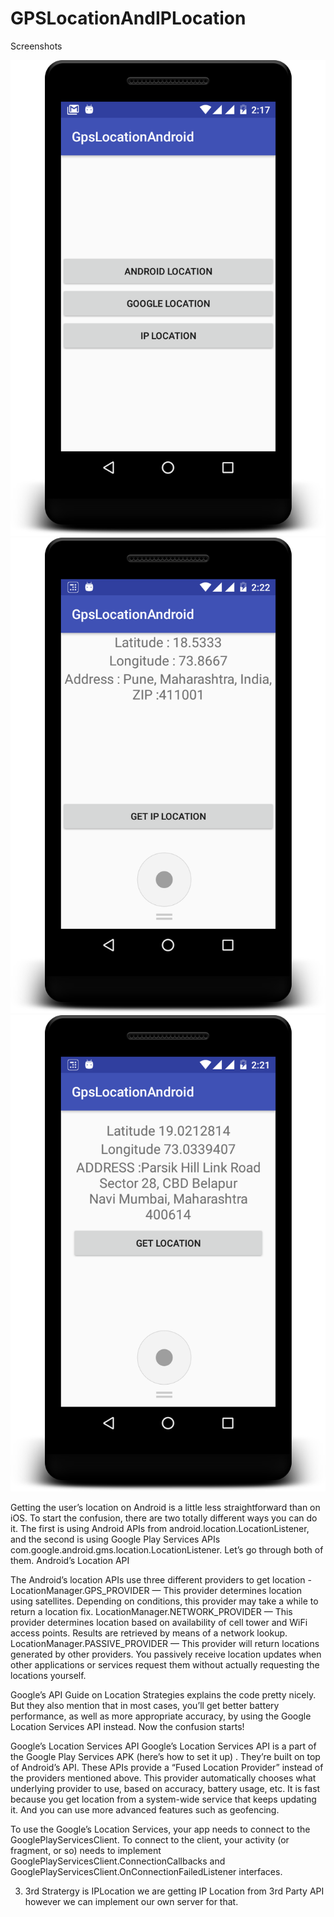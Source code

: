 # GPSLocationAndIPLocation

Screenshots 

<img src ="/sample1.png"/> 

<img src ="/sample2.png"/>

<img src ="/sample3.png"/>


Getting the user’s location on Android is a little less straightforward than on iOS. To start the confusion, there are two totally different ways you can do it. The first is using Android APIs from android.location.LocationListener, and the second is using Google Play Services APIs com.google.android.gms.location.LocationListener. Let’s go through both of them.
Android’s Location API

The Android’s location APIs use three different providers to get location -
LocationManager.GPS_PROVIDER — This provider determines location using satellites. Depending on conditions, this provider may take a while to return a location fix.
LocationManager.NETWORK_PROVIDER — This provider determines location based on availability of cell tower and WiFi access points. Results are retrieved by means of a network lookup.
LocationManager.PASSIVE_PROVIDER — This provider will return locations generated by other providers. You passively receive location updates when other applications or services request them without actually requesting the locations yourself.

Google’s API Guide on Location Strategies explains the code pretty nicely. But they also mention that in most cases, you’ll get better battery performance, as well as more appropriate accuracy, by using the Google Location Services API instead. Now the confusion starts!

Google’s Location Services API
Google’s Location Services API is a part of the Google Play Services APK (here’s how to set it up) . They’re built on top of Android’s API. These APIs provide a “Fused Location Provider” instead of the providers mentioned above. This provider automatically chooses what underlying provider to use, based on accuracy, battery usage, etc. It is fast because you get location from a system-wide service that keeps updating it. And you can use more advanced features such as geofencing.

To use the Google’s Location Services, your app needs to connect to the GooglePlayServicesClient. To connect to the client, your activity (or fragment, or so) needs to implement GooglePlayServicesClient.ConnectionCallbacks and GooglePlayServicesClient.OnConnectionFailedListener interfaces.

3. 3rd Stratergy is IPLocation we are getting IP Location from 3rd Party API however we can implement our own server for that.


